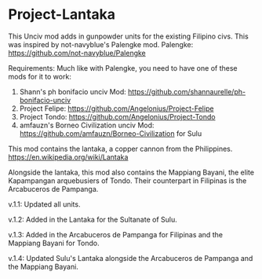 # Project-Lantaka
This Unciv mod adds in gunpowder units for the existing Filipino civs. This was inspired by not-navyblue's Palengke mod.
Palengke: https://github.com/not-navyblue/Palengke

Requirements:
Much like with Palengke, you need to have one of these mods for it to work:
1. Shann's ph bonifacio unciv Mod: https://github.com/shannaurelle/ph-bonifacio-unciv
2. Project Felipe: https://github.com/Angelonius/Project-Felipe
3. Project Tondo: https://github.com/Angelonius/Project-Tondo
4. amfauzn's Borneo Civilization unciv Mod: https://github.com/amfauzn/Borneo-Civilization for Sulu

This mod contains the lantaka, a copper cannon from the Philippines.
https://en.wikipedia.org/wiki/Lantaka

Alongside the lantaka, this mod also contains the Mappiang Bayani, the elite Kapampangan arquebusiers of Tondo. Their counterpart in Filipinas is the Arcabuceros de Pampanga.

v.1.1: Updated all units.

v.1.2: Added in the Lantaka for the Sultanate of Sulu.

v.1.3: Added in the Arcabuceros de Pampanga for Filipinas and the Mappiang Bayani for Tondo.

v.1.4: Updated Sulu's Lantaka alongside the Arcabuceros de Pampanga and the Mappiang Bayani.
